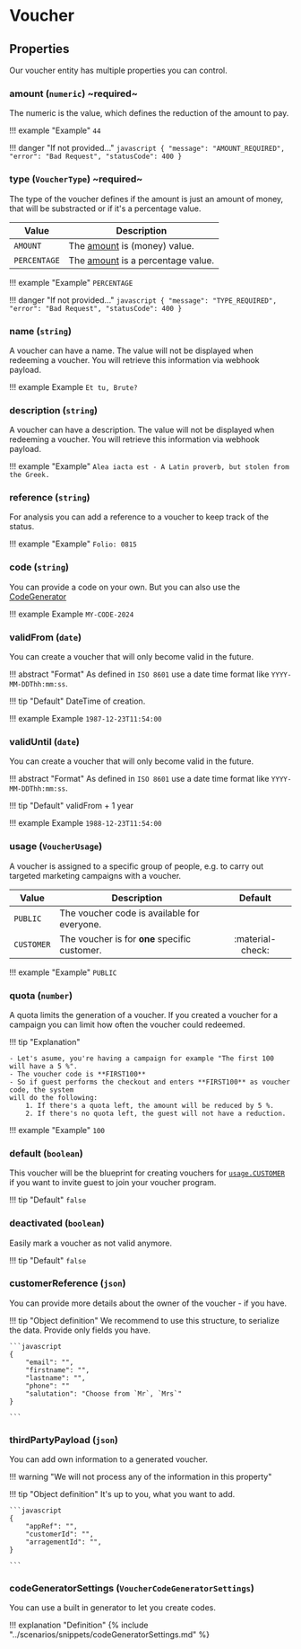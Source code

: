<!--start-->
# Voucher

## Properties
Our voucher entity has multiple properties you can control.

### amount (`numeric`) ~**required**~

The numeric is the value, which defines the reduction of the amount to pay.

!!! example "Example"
    `44`

!!! danger "If not provided..."
    ```javascript
    {
        "message": "AMOUNT_REQUIRED",
        "error": "Bad Request",
        "statusCode": 400
    }
    ```

### type (`VoucherType`) ~**required**~

The type of the voucher defines if the amount is just an amount of money, that will be substracted or if it's a percentage value.

| Value        | Description                                 | 
| ------------ | ------------------------------------------- | 
| `AMOUNT`     | The [amount](#amount) is (money) value.|    | 
| `PERCENTAGE` | The [amount](#amount) is a percentage value.| 

!!! example "Example"
    `PERCENTAGE`

!!! danger "If not provided..."
    ```javascript
    {
        "message": "TYPE_REQUIRED",
        "error": "Bad Request",
        "statusCode": 400
    }
    ```

### name (`string`)

A voucher can have a name. The value will not be displayed when redeeming a voucher.
You will retrieve this information via webhook payload.

!!! example Example
    `Et tu, Brute?`

### description (`string`)

A voucher can have a description. The value will not be displayed when redeeming a voucher.
You will retrieve this information via webhook payload.

!!! example "Example"
    `Alea iacta est - A Latin proverb, but stolen from the Greek.`

### reference (`string`)

For analysis you can add a reference to a voucher to keep track of the status. 

!!! example "Example"
    `Folio: 0815`

### code (`string`)

You can provide a code on your own. But you can also use the [CodeGenerator](#codegeneratorsettings-vouchercodegeneratorsettings)

!!! example Example
    `MY-CODE-2024`

### validFrom (`date`)
You can create a voucher that will only become valid in the future.

!!! abstract "Format"
    As defined in `ISO 8601` use a date time format like `YYYY-MM-DDThh:mm:ss`.

!!! tip "Default"
    DateTime of creation.

!!! example Example
    `1987-12-23T11:54:00`

### validUntil (`date`)

You can create a voucher that will only become valid in the future.

!!! abstract "Format"
    As defined in `ISO 8601` use a date time format like `YYYY-MM-DDThh:mm:ss`.

!!! tip "Default"
    validFrom + 1 year

!!! example Example
    `1988-12-23T11:54:00`

### usage (`VoucherUsage`)

A voucher is assigned to a specific group of people, e.g. to carry out targeted marketing campaigns with a voucher.

| Value      | Description                                | Default|
| ---------- | ------------------------------------------ | :-----: |
| `PUBLIC`   | The voucher code is available for everyone.|  |
| `CUSTOMER` | The voucher is for **one** specific customer.    |  :material-check:      |

!!! example "Example"
    `PUBLIC`

### quota (`number`)

A quota limits the generation of a voucher.
If you created a voucher for a campaign you can limit how often the voucher could redeemed.

!!! tip "Explanation"

    - Let's asume, you're having a campaign for example "The first 100 will have a 5 %".
    - The voucher code is **FIRST100**
    - So if guest performs the checkout and enters **FIRST100** as voucher code, the system
    will do the following:
        1. If there's a quota left, the amount will be reduced by 5 %.
        2. If there's no quota left, the guest will not have a reduction.

!!! example "Example"
    `100`

### default (`boolean`)

This voucher will be the blueprint for creating vouchers for [`usage.CUSTOMER`](#usage) if
you want to invite guest to join your voucher program.

!!! tip "Default"
    `false`

### deactivated (`boolean`)

Easily mark a voucher as not valid anymore.

!!! tip "Default"
    `false`

### customerReference (`json`)

You can provide more details about the owner of the voucher - if you have.

!!! tip "Object definition"
    We recommend to use this structure, to serialize the data.
    Provide only fields you have.

    ```javascript
    {
        "email": "",
        "firstname": "",
        "lastname": "",
        "phone": ""
        "salutation": "Choose from `Mr`, `Mrs`"
    }

    ```

### thirdPartyPayload (`json`)

You can add own information to a generated voucher. 

!!! warning "We will not process any of the information in this property"

!!! tip "Object definition"
    It's up to you, what you want to add.

    ```javascript
    {
        "appRef": "",
        "customerId": "",
        "arragementId": "",
    }

    ```

### codeGeneratorSettings (`VoucherCodeGeneratorSettings`)

You can use a built in generator to let you create codes.

!!! explanation "Definition"
    {%
        include "../scenarios/snippets/codeGeneratorSettings.md"
    %}
<!--end-->